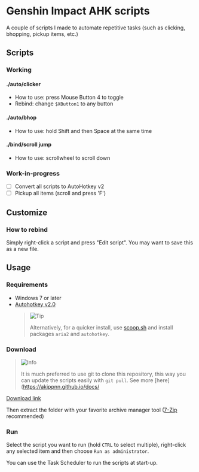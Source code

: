 # Genshin Impact AHK scripts

A couple of scripts I made to automate repetitive tasks (such as clicking, bhopping, pickup items, etc.)

## Scripts

### Working

#### ./auto/clicker  

- How to use: press Mouse Button 4 to toggle  
- Rebind: change `$XButton1` to any button
  
#### ./auto/bhop  

- How to use: hold Shift and then Space at the same time

#### ./bind/scroll jump  

- How to use: scrollwheel to scroll down

### Work-in-progress

- [ ] Convert all scripts to AutoHotkey v2
- [ ] Pickup all items (scroll and press 'F')

## Customize

### How to rebind

Simply right-click a script and press "Edit script". You may want to save this as a new file.

## Usage

### Requirements

- Windows 7 or later
- [Autohotkey v2.0](https://autohotkey.com)  
  > <picture>
  >   <source media="(prefers-color-scheme: light)" srcset="https://github.com/Mqxx/GitHub-Markdown/blob/main/blockquotes/badge/light-theme/tip.svg">
  >   <img alt="Tip" src="https://github.com/Mqxx/GitHub-Markdown/blob/main/blockquotes/badge/dark-theme/tip.svg">
  > </picture><br>
  >
  > Alternatively, for a quicker install, use [scoop.sh](https://scoop.sh/) and install packages `aria2` and `autohotkey`.

### Download

> <picture>
>   <source media="(prefers-color-scheme: light)" srcset="https://github.com/Mqxx/GitHub-Markdown/blob/main/blockquotes/badge/light-theme/info.svg">
>   <img alt="Info" src="https://github.com/Mqxx/GitHub-Markdown/blob/main/blockquotes/badge/dark-theme/info.svg">
> </picture><br>
>
> It is much preferred to use git to clone this repository, this way you can update the scripts easily with `git pull`. See more [here](https://akippnn.github.io/docs/

[Download link](https://github.com/akippnn/genshin-ahks/archive/refs/heads/main.zip)

Then extract the folder with your favorite archive manager tool ([7-Zip](https://www.7-zip.org/) recommended)

### Run

Select the script you want to run (hold `CTRL` to select multiple), right-click any selected item and then choose `Run as administrator`.

You can use the Task Scheduler to run the scripts at start-up.
